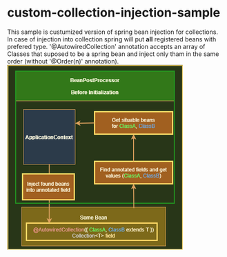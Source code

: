 # custom-collection-injection-sample
This sample is custumized version of spring bean injection for collections. In case of injection into collection spring will put <b>all</b> registered beans with prefered type. '@AutowiredCollection' annotation accepts an array of Classes that suposed to be a spring bean and inject only tham in the same order (without '@Order(n)' annotation).
<img src="Untitled.png" />
